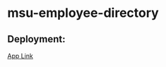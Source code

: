 # msu-employee-directory

## Deployment:

[App Link](https://marina-russ.github.io/msu-employee-directory/)
